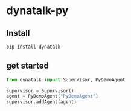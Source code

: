 # dynatalk-py

## Install

```bash
pip install dynatalk
```

## get started

```py
from dynatalk import Supervisor, PyDemoAgent

supervisor = Supervisor()
agent = PyDemoAgent("PyDemoAgent")
supervisor.addAgent(agent)
```